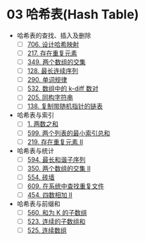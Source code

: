 # 03 哈希表(Hash Table)

- 哈希表的查找、插入及删除
  - [ ] [706. 设计哈希映射](https://leetcode-cn.com/problems/design-hashmap/)
  - [ ] [217. 存在重复元素](https://leetcode-cn.com/problems/contains-duplicate/)
  - [ ] [349. 两个数组的交集](https://leetcode-cn.com/problems/intersection-of-two-arrays/)
  - [ ] [128. 最长连续序列](https://leetcode-cn.com/problems/longest-consecutive-sequence/)
  - [ ] [290. 单词规律](https://leetcode-cn.com/problems/word-pattern/)
  - [ ] [532. 数组中的 k-diff 数对](https://leetcode-cn.com/problems/k-diff-pairs-in-an-array/)
  - [ ] [205. 同构字符串](https://leetcode-cn.com/problems/isomorphic-strings/)
  - [ ] [138. 复制带随机指针的链表](https://leetcode-cn.com/problems/copy-list-with-random-pointer/)
- 哈希表与索引
  - [ ] [1. 两数之和](https://leetcode-cn.com/problems/two-sum/)
  - [ ] [599. 两个列表的最小索引总和](https://leetcode-cn.com/problems/minimum-index-sum-of-two-lists/)
  - [ ] [219. 存在重复元素 II](https://leetcode-cn.com/problems/contains-duplicate-ii/)
- 哈希表与统计
  - [ ] [594. 最长和谐子序列](https://leetcode-cn.com/problems/longest-harmonious-subsequence/)
  - [ ] [350. 两个数组的交集 II](https://leetcode-cn.com/problems/intersection-of-two-arrays-ii/)
  - [ ] [554. 砖墙](https://leetcode-cn.com/problems/brick-wall/)
  - [ ] [609. 在系统中查找重复文件](https://leetcode-cn.com/problems/find-duplicate-file-in-system/)
  - [ ] [454. 四数相加 II](https://leetcode-cn.com/problems/4sum-ii/)
- 哈希表与前缀和
  - [ ] [560. 和为 K 的子数组](https://leetcode-cn.com/problems/subarray-sum-equals-k/)
  - [ ] [523. 连续的子数组和](https://leetcode-cn.com/problems/continuous-subarray-sum/)
  - [ ] [525. 连续数组](https://leetcode-cn.com/problems/contiguous-array/)